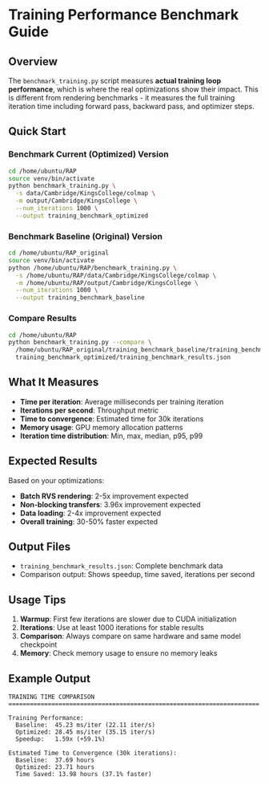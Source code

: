 # Training Performance Benchmark Guide

## Overview

The `benchmark_training.py` script measures **actual training loop performance**, which is where the real optimizations show their impact. This is different from rendering benchmarks - it measures the full training iteration time including forward pass, backward pass, and optimizer steps.

## Quick Start

### Benchmark Current (Optimized) Version

```bash
cd /home/ubuntu/RAP
source venv/bin/activate
python benchmark_training.py \
  -s data/Cambridge/KingsCollege/colmap \
  -m output/Cambridge/KingsCollege \
  --num_iterations 1000 \
  --output training_benchmark_optimized
```

### Benchmark Baseline (Original) Version

```bash
cd /home/ubuntu/RAP_original
source venv/bin/activate
python /home/ubuntu/RAP/benchmark_training.py \
  -s /home/ubuntu/RAP/data/Cambridge/KingsCollege/colmap \
  -m /home/ubuntu/RAP/output/Cambridge/KingsCollege \
  --num_iterations 1000 \
  --output training_benchmark_baseline
```

### Compare Results

```bash
cd /home/ubuntu/RAP
python benchmark_training.py --compare \
  /home/ubuntu/RAP_original/training_benchmark_baseline/training_benchmark_results.json \
  training_benchmark_optimized/training_benchmark_results.json
```

## What It Measures

- **Time per iteration**: Average milliseconds per training iteration
- **Iterations per second**: Throughput metric
- **Time to convergence**: Estimated time for 30k iterations
- **Memory usage**: GPU memory allocation patterns
- **Iteration time distribution**: Min, max, median, p95, p99

## Expected Results

Based on your optimizations:
- **Batch RVS rendering**: 2-5x improvement expected
- **Non-blocking transfers**: 3.96x improvement expected
- **Data loading**: 2-4x improvement expected
- **Overall training**: 30-50% faster expected

## Output Files

- `training_benchmark_results.json`: Complete benchmark data
- Comparison output: Shows speedup, time saved, iterations per second

## Usage Tips

1. **Warmup**: First few iterations are slower due to CUDA initialization
2. **Iterations**: Use at least 1000 iterations for stable results
3. **Comparison**: Always compare on same hardware and same model checkpoint
4. **Memory**: Check memory usage to ensure no memory leaks

## Example Output

```
TRAINING TIME COMPARISON
======================================================================

Training Performance:
  Baseline:  45.23 ms/iter (22.11 iter/s)
  Optimized: 28.45 ms/iter (35.15 iter/s)
  Speedup:   1.59x (+59.1%)

Estimated Time to Convergence (30k iterations):
  Baseline:  37.69 hours
  Optimized: 23.71 hours
  Time Saved: 13.98 hours (37.1% faster)
```

